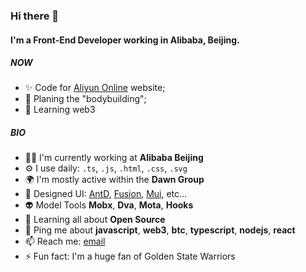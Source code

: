 ### Hi there 👋

#### I'm a Front-End Developer working in Alibaba, Beijing.

##### NOW

- ✨ Code for [Aliyun Online](https://wanwang.aliyun.com/) website;
- 🥑 Planing the "bodybuilding";
- 🐝 Learning web3

##### BIO

- 👨‍💻‍ I'm currently working at **Alibaba Beijing**
- ⚙️ I use daily: `.ts`, `.js`, `.html`, `.css`, `.svg`
- 🌍 I'm mostly active within the **Dawn Group**
- 💅 Designed UI: [AntD](https://ant.design/docs/react/introduce-cn), [Fusion](https://fusion.design/), [Mui](https://mui.com/zh/), etc…
- 👽 Model Tools **Mobx**, **Dva**, **Mota**, **Hooks**
- 🌱 Learning all about **Open Source**
- 💬 Ping me about **javascript**, **web3**, **btc**, **typescript**, **nodejs**, **react**
- 📫 Reach me: [email](405533378@qq.com)
- ⚡️ Fun fact: I'm a huge fan of Golden State Warriors

